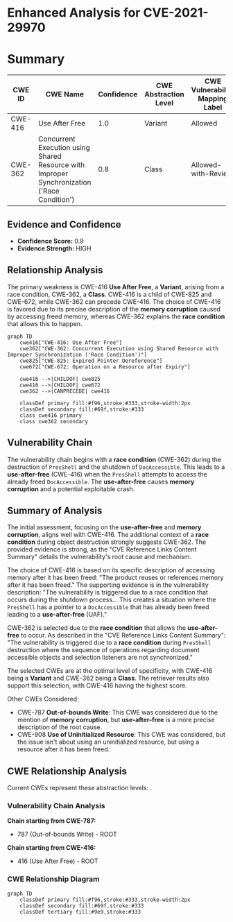 # Enhanced Analysis for CVE-2021-29970

# Summary
| CWE ID | CWE Name | Confidence | CWE Abstraction Level | CWE Vulnerability Mapping Label | CWE-Vulnerability Mapping Notes |
|---|---|---|---|---|---|
| CWE-416 | Use After Free | 1.0 | Variant | Allowed | Primary CWE |
| CWE-362 | Concurrent Execution using Shared Resource with Improper Synchronization ('Race Condition') | 0.8 | Class | Allowed-with-Review | Secondary CWE |

## Evidence and Confidence

*   **Confidence Score:** 0.9
*   **Evidence Strength:** HIGH

## Relationship Analysis
The primary weakness is CWE-416 **Use After Free**, a **Variant**, arising from a race condition, CWE-362, a **Class**. CWE-416 is a child of CWE-825 and CWE-672, while CWE-362 can precede CWE-416. The choice of CWE-416 is favored due to its precise description of the **memory corruption** caused by accessing freed memory, whereas CWE-362 explains the **race condition** that allows this to happen.

```mermaid
graph TD
    cwe416["CWE-416: Use After Free"]
    cwe362["CWE-362: Concurrent Execution using Shared Resource with Improper Synchronization ('Race Condition')"]
    cwe825["CWE-825: Expired Pointer Dereference"]
    cwe672["CWE-672: Operation on a Resource after Expiry"]

    cwe416 -->|CHILDOF| cwe825
    cwe416 -->|CHILDOF| cwe672
    cwe362 -->|CANPRECEDE| cwe416

    classDef primary fill:#f96,stroke:#333,stroke-width:2px
    classDef secondary fill:#69f,stroke:#333
    class cwe416 primary
    class cwe362 secondary
```

## Vulnerability Chain
The vulnerability chain begins with a **race condition** (CWE-362) during the destruction of `PresShell` and the shutdown of `DocAccessible`. This leads to a **use-after-free** (CWE-416) when the `PresShell` attempts to access the already freed `DocAccessible`. The **use-after-free** causes **memory corruption** and a potential exploitable crash.

## Summary of Analysis
The initial assessment, focusing on the **use-after-free** and **memory corruption**, aligns well with CWE-416. The additional context of a **race condition** during object destruction strongly suggests CWE-362. The provided evidence is strong, as the "CVE Reference Links Content Summary" details the vulnerability's root cause and mechanism.

The choice of CWE-416 is based on its specific description of accessing memory after it has been freed: "The product reuses or references memory after it has been freed." The supporting evidence is in the vulnerability description: "The vulnerability is triggered due to a race condition that occurs during the shutdown process... This creates a situation where the `PresShell` has a pointer to a `DocAccessible` that has already been freed leading to a **use-after-free** (UAF)."

CWE-362 is selected due to the **race condition** that allows the **use-after-free** to occur. As described in the "CVE Reference Links Content Summary": "The vulnerability is triggered due to a **race condition** during `PresShell` destruction where the sequence of operations regarding document accessible objects and selection listeners are not synchronized."

The selected CWEs are at the optimal level of specificity, with CWE-416 being a **Variant** and CWE-362 being a **Class**. The retriever results also support this selection, with CWE-416 having the highest score.

Other CWEs Considered:
*   CWE-787 **Out-of-bounds Write**: This CWE was considered due to the mention of **memory corruption**, but **use-after-free** is a more precise description of the root cause.
*   CWE-908 **Use of Uninitialized Resource**: This CWE was considered, but the issue isn't about using an uninitialized resource, but using a resource after it has been freed.


## CWE Relationship Analysis

Current CWEs represent these abstraction levels: .


### Vulnerability Chain Analysis

**Chain starting from CWE-787:**
- 787 (Out-of-bounds Write) - ROOT


**Chain starting from CWE-416:**
- 416 (Use After Free) - ROOT



### CWE Relationship Diagram

```mermaid
graph TD
    classDef primary fill:#f96,stroke:#333,stroke-width:2px
    classDef secondary fill:#69f,stroke:#333
    classDef tertiary fill:#9e9,stroke:#333
```